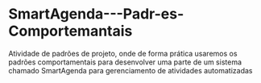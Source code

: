 # SmartAgenda---Padr-es-Comportemantais
Atividade de padrões de projeto, onde de forma prática usaremos os padrões comportamentais para desenvolver uma parte de um sistema chamado SmartAgenda para gerenciamento de atividades automatizadas
